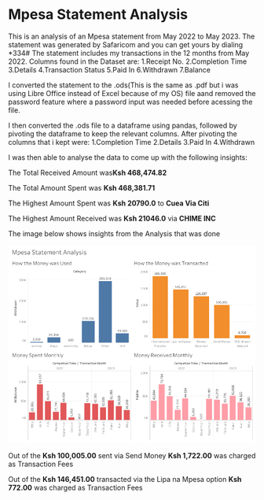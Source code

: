 # Mpesa Statement Analysis

This is an analysis of an Mpesa statement from May 2022 to May 2023. The statement was generated by Safaricom and you can get yours by dialing *334#
The statement includes my transactions in the 12 months from May 2022. Columns found in the Dataset are:
    1.Receipt No.
    2.Completion Time
    3.Details
    4.Transaction Status
    5.Paid In
    6.Withdrawn
    7.Balance


I converted the statement to the .ods(This is the same as .pdf but i was using Libre Office instead of Excel because of my OS) file aand removed the password feature where a password input was needed before acessing the file.

I then converted the .ods file to a dataframe using pandas, followed by pivoting the dataframe to keep the relevant columns. After pivoting the columns that i kept were:
    1.Completion Time
    2.Details
    3.Paid In
    4.Withdrawn

I was then able to analyse the data to come up with the following insights:


The Total Received Amount was**Ksh 468,474.82**

The Total Amount Spent was **Ksh 468,381.71**

The Highest Amount Spent was **Ksh 20790.0** to **Cuea Via Citi**

The Highest Amount Received was **Ksh 21046.0** via **CHIME INC**




The image below shows insights from the Analysis that was done

![Alt text](<Dashboard 1 (1).png>)



Out of the **Ksh 100,005.00** sent via Send Money **Ksh 1,722.00** was charged as Transaction Fees

Out of the **Ksh 146,451.00** transacted via the Lipa na Mpesa option **Ksh 772.00** was charged as Transaction Fees


